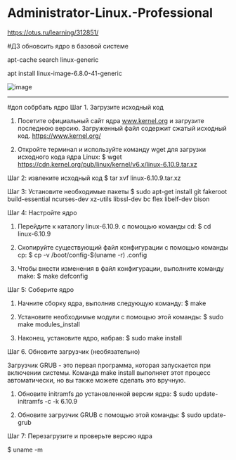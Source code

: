# Administrator-Linux.-Professional
https://otus.ru/learning/312851/



#ДЗ обновсить ядро в базовой системе

apt-cache search linux-generic

apt install linux-image-6.8.0-41-generic


![image](https://github.com/user-attachments/assets/f768041e-76ea-44fa-9c70-b0906cb3fa2a)

--------------------------------------------------------
#доп собрбать ядро
Шаг 1. Загрузите исходный код 

  1. Посетите официальный сайт ядра www.kernel.org и загрузите последнюю версию. Загруженный файл содержит сжатый исходный код.
  https://www.kernel.org/

  2. Откройте терминал и используйте команду wget для загрузки исходного кода ядра Linux:
  $ wget https://cdn.kernel.org/pub/linux/kernel/v6.x/linux-6.10.9.tar.xz

Шаг 2: извлеките исходный код
  $ tar xvf linux-6.10.9.tar.xz

Шаг 3: Установите необходимые пакеты
  $ sudo apt-get install git fakeroot build-essential ncurses-dev xz-utils libssl-dev bc flex libelf-dev bison

Шаг 4: Настройте ядро

  1. Перейдите к каталогу linux-6.10.9. с помощью команды cd:
  $ cd linux-6.10.9

  2. Скопируйте существующий файл конфигурации с помощью команды cp:
  $ cp -v /boot/config-$(uname -r) .config

  3. Чтобы внести изменения в файл конфигурации, выполните команду make:
  $ make defconfig

Шаг 5: Соберите ядро

  1. Начните сборку ядра, выполнив следующую команду:
  $ make

  2. Установите необходимые модули с помощью этой команды:
  $ sudo make modules_install

  3. Наконец, установите ядро, набрав:
  $ sudo make install

Шаг 6. Обновите загрузчик (необязательно)

  Загрузчик GRUB - это первая программа, которая запускается при включении системы.
  Команда make install выполняет этот процесс автоматически, но вы также можете сделать это вручную.

  1. Обновите initramfs до установленной версии ядра:
  $ sudo update-initramfs -c -k 6.10.9

  2. Обновите загрузчик GRUB с помощью этой команды:
  $ sudo update-grub

Шаг 7: Перезагрузите и проверьте версию ядра

  $ uname -m
